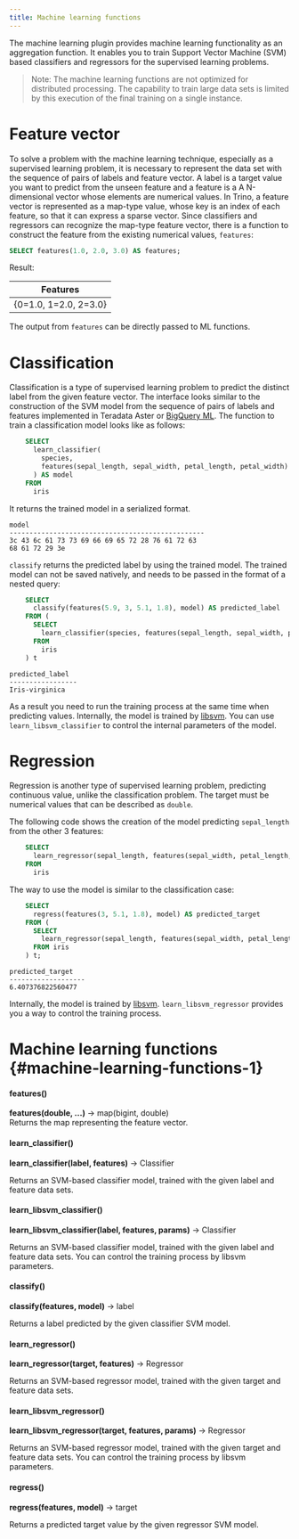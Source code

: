 ```yaml
---
title: Machine learning functions
---
```


The machine learning plugin provides machine learning functionality as
an aggregation function. It enables you to train Support Vector Machine
(SVM) based classifiers and regressors for the supervised learning
problems.

> Note: The machine learning functions are not optimized for distributed
processing. The capability to train large data sets is limited by this
execution of the final training on a single instance.

# Feature vector

To solve a problem with the machine learning technique, especially as a
supervised learning problem, it is necessary to represent the data set
with the sequence of pairs of labels and feature vector. A label is a
target value you want to predict from the unseen feature and a feature
is a A N-dimensional vector whose elements are numerical values. In
Trino, a feature vector is represented as a map-type value, whose key is
an index of each feature, so that it can express a sparse vector. Since
classifiers and regressors can recognize the map-type feature vector,
there is a function to construct the feature from the existing numerical
values, `features`:

```sql
SELECT features(1.0, 2.0, 3.0) AS features;
```
Result:  

| Features         |
|------------------|
| {0=1.0, 1=2.0, 2=3.0} |


The output from `features` can be directly passed to ML functions.

# Classification

Classification is a type of supervised learning problem to predict the
distinct label from the given feature vector. The interface looks
similar to the construction of the SVM model from the sequence of pairs
of labels and features implemented in Teradata Aster or [BigQuery
ML](https://cloud.google.com/bigquery-ml/docs/bigqueryml-intro). The
function to train a classification model looks like as follows:
```sql
    SELECT
      learn_classifier(
        species,
        features(sepal_length, sepal_width, petal_length, petal_width)
      ) AS model
    FROM
      iris
```
It returns the trained model in a serialized format.

``` text
model
-------------------------------------------------
3c 43 6c 61 73 73 69 66 69 65 72 28 76 61 72 63
68 61 72 29 3e
```

`classify` returns the predicted label by using the trained model. The trained model can not be saved natively,
and needs to be passed in the format of a nested query:
```sql
    SELECT
      classify(features(5.9, 3, 5.1, 1.8), model) AS predicted_label
    FROM (
      SELECT
        learn_classifier(species, features(sepal_length, sepal_width, petal_length, petal_width)) AS model
      FROM
        iris
    ) t
```

``` text
predicted_label
-----------------
Iris-virginica
```

As a result you need to run the training process at the same time when
predicting values. Internally, the model is trained by
[libsvm](https://www.csie.ntu.edu.tw/~cjlin/libsvm/). You can use
`learn_libsvm_classifier` to control the
internal parameters of the model.

# Regression

Regression is another type of supervised learning problem, predicting
continuous value, unlike the classification problem. The target must be
numerical values that can be described as `double`.

The following code shows the creation of the model predicting
`sepal_length` from the other 3 features:
```sql
    SELECT
      learn_regressor(sepal_length, features(sepal_width, petal_length, petal_width)) AS model
    FROM
      iris
```
The way to use the model is similar to the classification case:
```sql
    SELECT
      regress(features(3, 5.1, 1.8), model) AS predicted_target
    FROM (
      SELECT
        learn_regressor(sepal_length, features(sepal_width, petal_length, petal_width)) AS model
      FROM iris
    ) t;
```
``` text
predicted_target
-------------------
6.407376822560477
```

Internally, the model is trained by
[libsvm](https://www.csie.ntu.edu.tw/~cjlin/libsvm/).
`learn_libsvm_regressor` provides you a
way to control the training process.

# Machine learning functions {#machine-learning-functions-1}

#### features()
**features(double, ...)** → map(bigint, double)  
Returns the map representing the feature vector.

#### learn_classifier()
**learn_classifier(label, features)** → Classifier

Returns an SVM-based classifier model, trained with the given label and
feature data sets.

#### learn_libsvm_classifier()
**learn_libsvm_classifier(label, features, params)** → Classifier

Returns an SVM-based classifier model, trained with the given label and
feature data sets. You can control the training process by libsvm
parameters.

#### classify()
**classify(features, model)** → label

Returns a label predicted by the given classifier SVM model.

#### learn_regressor()
**learn_regressor(target, features)** → Regressor

Returns an SVM-based regressor model, trained with the given target and
feature data sets.

#### learn_libsvm_regressor()
**learn_libsvm_regressor(target, features, params)** → Regressor

Returns an SVM-based regressor model, trained with the given target and
feature data sets. You can control the training process by libsvm
parameters.

#### regress()
**regress(features, model)** → target

Returns a predicted target value by the given regressor SVM model.

